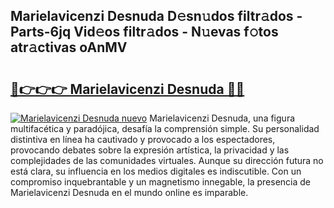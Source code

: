 ## Marielavicenzi Desnuda D𝚎sn𝚞dos filtr𝚊dos - Parts-6jq Vid𝚎os filtr𝚊dos - N𝚞evas f𝚘tos atr𝚊ctivas oAnMV

# <h2><a href="http://mb0zgf.tromn.icu/?c=Marielavicenzi+Desnuda">🔗👉👉👉 Marielavicenzi Desnuda 🔗🔗</a></h2>

[![Marielavicenzi Desnuda nuevo](https://i.imgur.com/pEAQMta.gif)](http://mb0zgf.tromn.icu/?c=Marielavicenzi+Desnuda)
Marielavicenzi Desnuda, una figura multifacética y paradójica, desafía la comprensión simple. Su personalidad distintiva en línea ha cautivado y provocado a los espectadores, provocando debates sobre la expresión artística, la privacidad y las complejidades de las comunidades virtuales. Aunque su dirección futura no está clara, su influencia en los medios digitales es indiscutible. Con un compromiso inquebrantable y un magnetismo innegable, la presencia de Marielavicenzi Desnuda en el mundo online es imparable.
